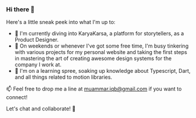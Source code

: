### Hi there 👋

Here's a little sneak peek into what I'm up to:

- 🔭 I'm currently diving into KaryaKarsa, a platform for storytellers, as a Product Designer.
- 🦖 On weekends or whenever I've got some free time, I'm busy tinkering with various projects for my personal website and taking the first steps in mastering the art of creating awesome design systems for the company I work at.
- 🌱 I'm on a learning spree, soaking up knowledge about Typescript, Dart, and all things related to motion libraries.


📫 Feel free to drop me a line at muammar.iqb@gmail.com if you want to connect!


Let's chat and collaborate! 🚀
